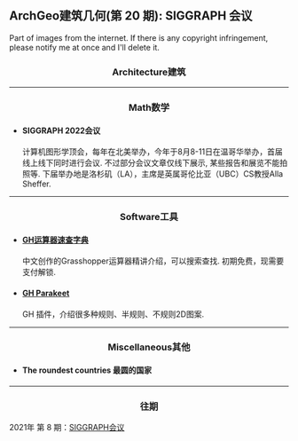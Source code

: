 ArchGeo建筑几何(第 20 期): SIGGRAPH 会议
------

Part of images from the internet. If there is any copyright infringement, please notify me at once and I'll delete it.


<center> <h3>Architecture建筑</h3> </center>




------
<center> <h3>Math数学</h3> </center>

- #### SIGGRAPH 2022会议

  计算机图形学顶会，每年在北美举办，今年于8月8-11日在温哥华举办，首届线上线下同时进行会议. 不过部分会议文章仅线下展示, 某些报告和展览不能拍照等. 下届举办地是洛杉矶（LA），主席是英属哥伦比亚（UBC）CS教授Alla Sheffer.

------
<center> <h3>Software工具</h3> </center>

- #### [GH运算器速查字典](https://www.kancloud.cn/li457357416/ghdictionary/2991615)
  中文创作的Grasshopper运算器精讲介绍，可以搜索查找. 初期免费，现需要支付解锁.

- #### [GH Parakeet](https://www.food4rhino.com/en/app/parakeet#lg=1&slide=5)
  GH 插件，介绍很多种规则、半规则、不规则2D图案.

------

<center> <h3>Miscellaneous其他</h3> </center>

- #### The roundest countries 最圆的国家

------

<center> <h3>往期</h3> </center>

2021年 第 8 期：[SIGGRAPH会议](https://www.huiwang.me/blog/2021/issue8/)
